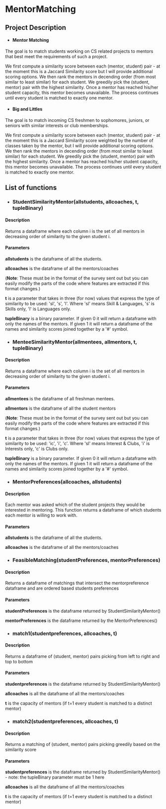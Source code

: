 # MentorMatching

## Project Description

* #### Mentor Matching

The goal is to match students working on CS related projects to mentors that best meet the requirements of such a project.

We first compute a similarity score between each (mentor, student) pair - at the moment this is a Jaccard Similarity score but I will provide additional scoring options. We then rank the mentors in decending order (from most similar to least similar) for each student. We greedily pick the (student, mentor) pair with the highest similarity. Once a mentor has reached his/her student capacity, this mentor becomes unavailable. The process continues until every student is matched to exactly one mentor.

* #### Big and Littles

The goal is to match incoming CS freshmen to sophomores, juniors, or seniors with similar interests or club memberships.

We first compute a similarity score between each (mentor, student) pair - at the moment this is a Jaccard Similarity score weighted by the number of classes taken by the mentor, but I will provide additional scoring options. We then rank the mentors in decending order (from most similar to least similar) for each student. We greedily pick the (student, mentor) pair with the highest similarity. Once a mentor has reached his/her student capacity, this mentor becomes unavailable. The process continues until every student is matched to exactly one mentor.

## List of functions

* ### StudentSimilarityMentor(allstudents, allcoaches, t, tupleBinary)

#### Description

Returns a dataframe where each column i is the set of all mentors in decreasing order of similarity to the given student i.

#### Parameters

**allstudents** is the dataframe of all the students.

**allcoaches** is the dataframe of all the mentors/coaches

(**Note**: These must be in the format of the survey sent out but you can easily modify the parts of the code where features are extracted if this format changes.)

**t** is a parameter that takes in three (for now) values that express the type of similarity to be used: 'sl', 's', 'l'. Where 'sl' means Skill & Languages, 's' is Skills only, 'l' is Languages only.

**tupleBinary** is a binary parameter. If given 0 it will return a dataframe with only the names of the mentors. If given 1 it will return a dataframe of the names and similarity scores joined together by a '#' symbol.


* ### MenteeSimilarityMentor(allmentees, allmentors, t, tupleBinary)

#### Description

Returns a dataframe where each column i is the set of all mentors in decreasing order of similarity to the given student i.

#### Parameters

**allmentees** is the dataframe of all freshman mentees.

**allmentors** is the dataframe of all the student mentors

(**Note**: These must be in the format of the survey sent out but you can easily modify the parts of the code where features are extracted if this format changes.)

**t** is a parameter that takes in three (for now) values that express the type of similarity to be used: 'ic', 'i', 'c'. Where 'sl' means Interest & Clubs, 'i' is Interests only, 'c' is Clubs only.

**tupleBinary** is a binary parameter. If given 0 it will return a dataframe with only the names of the mentors. If given 1 it will return a dataframe of the names and similarity scores joined together by a '#' symbol.


* ### MentorPreferences(allcoaches, allstudents)

#### Description

Each mentor was asked which of the student projects they would be interested in mentoring. This function returns a dataframe of which students each mentor is willing to work with.

#### Parameters

**allstudents** is the dataframe of all the students.

**allcoaches** is the dataframe of all the mentors/coaches

* ### FeasibleMatching(studentPreferences, mentorPreferences)

#### Description

Returns a dataframe of matchings that intersect the mentorpreference dataframe and are ordered based students preferences

#### Parameters

**studentPreferences** is the dataframe returned by StudentSimilarityMentor()

**mentorPreferences** is the dataframe returned by the MentorPreferences()

* ### match1(studentpreferences, allcoaches, t)

#### Description

Returns a dataframe of (student, mentor) pairs picking from left to right and top to bottom

#### Parameters

**studentpreferences** is the dataframe returned by StudentSimilarityMentor()

**allcoaches** is all the dataframe of all the mentors/coaches

**t** is the capacity of mentors (if t=1 every student is matched to a distinct mentor)

* ### match2(studentpreferences, allcoaches, t)

#### Description

Returns a matching of (student, mentor) pairs picking greedily based on the similarity score

#### Parameters

**studentpreferences** is the dataframe returned by StudentSimilarityMentor() - note: the tupleBinary parameter must be 1 here

**allcoaches** is all the dataframe of all the mentors/coaches

**t** is the capacity of mentors (if t=1 every student is matched to a distinct mentor)
